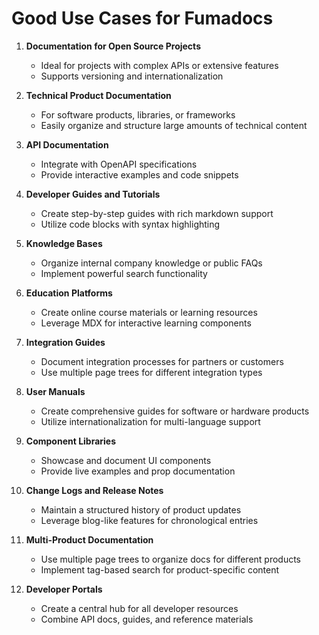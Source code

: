 

  # Good Use Cases for Fumadocs

1. **Documentation for Open Source Projects**
   - Ideal for projects with complex APIs or extensive features
   - Supports versioning and internationalization

2. **Technical Product Documentation**
   - For software products, libraries, or frameworks
   - Easily organize and structure large amounts of technical content

3. **API Documentation**
   - Integrate with OpenAPI specifications
   - Provide interactive examples and code snippets

4. **Developer Guides and Tutorials**
   - Create step-by-step guides with rich markdown support
   - Utilize code blocks with syntax highlighting

5. **Knowledge Bases**
   - Organize internal company knowledge or public FAQs
   - Implement powerful search functionality

6. **Education Platforms**
   - Create online course materials or learning resources
   - Leverage MDX for interactive learning components

7. **Integration Guides**
   - Document integration processes for partners or customers
   - Use multiple page trees for different integration types

8. **User Manuals**
   - Create comprehensive guides for software or hardware products
   - Utilize internationalization for multi-language support

9. **Component Libraries**
   - Showcase and document UI components
   - Provide live examples and prop documentation

10. **Change Logs and Release Notes**
    - Maintain a structured history of product updates
    - Leverage blog-like features for chronological entries

11. **Multi-Product Documentation**
    - Use multiple page trees to organize docs for different products
    - Implement tag-based search for product-specific content

12. **Developer Portals**
    - Create a central hub for all developer resources
    - Combine API docs, guides, and reference materials

  